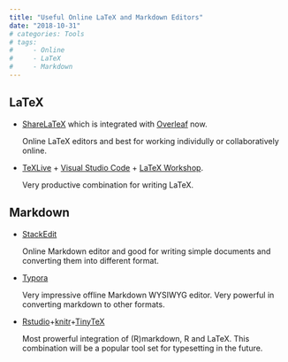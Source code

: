 ```yaml
---
title: "Useful Online LaTeX and Markdown Editors"
date: "2018-10-31"
# categories: Tools
# tags: 
#     - Online
#     - LaTeX
#     - Markdown
---
```


## LaTeX

- [ShareLaTeX](https://www.sharelatex.com/?r=202213df&rm=d&rs=b) which is integrated with [Overleaf](https://www.overleaf.com?r=202213df&rm=d&rs=b) now.
  
  Online LaTeX editors and best for working individully or collaboratively online.

- [TeXLive](https://www.tug.org/texlive/) + [Visual Studio Code](https://code.visualstudio.com/download) + [LaTeX Workshop](https://marketplace.visualstudio.com/items?itemName=James-Yu.latex-workshop).

  Very productive combination for writing LaTeX.

## Markdown

- [StackEdit](https://stackedit.io/app#)
  
  Online Markdown editor and good for writing simple documents and converting them into different format.

- [Typora](https://typora.io/)
  
  Very impressive offline Markdown WYSIWYG editor. Very powerful in converting markdown to other formats.  

- [Rstudio](https://www.rstudio.com/)+[knitr](https://yihui.name/knitr/)+[TinyTeX](https://yihui.name/tinytex/)

  Most prowerful integration of (R)markdown, R and LaTeX. This combination will be a popular tool set for typesetting in the future.
  